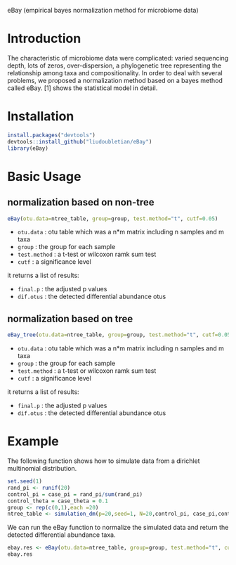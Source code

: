 eBay (empirical bayes normalization method for microbiome data)
# Introduction
The characteristic of microbiome data were complicated: varied sequencing depth, lots of zeros, over-dispersion,
a phylogenetic tree representing the relationship among taxa and compositionality.
In order to deal with several problems, we proposed a normalization method based on a bayes method called eBay.
[1] shows the statistical model in detail.

# Installation
```r
install.packages("devtools")  
devtools::install_github("liudoubletian/eBay")  
library(eBay)  
```
# Basic Usage
## normalization based on non-tree 
```r
eBay(otu.data=ntree_table, group=group, test.method="t", cutf=0.05)
```
* `otu.data` : otu table which was a n*m matrix including n samples and m taxa
* `group` : the group for each sample  
* `test.method` : a t-test or wilcoxon ramk sum test  
* `cutf` : a significance level  

it returns a list of results:  
* `final.p` : the adjusted p values 
* `dif.otus` : the detected differential abundance otus  
## normalization based on tree 
```r
eBay_tree(otu.data=ntree_table, group=group, test.method="t", cutf=0.05)
```
* `otu.data` : otu table which was a n*m matrix including n samples and m taxa
* `group` : the group for each sample  
* `test.method` : a t-test or wilcoxon ramk sum test  
* `cutf` : a significance level  

it returns a list of results:  
* `final.p` : the adjusted p values 
* `dif.otus` : the detected differential abundance otus  
# Example

The following function shows how to simulate data from a dirichlet multinomial distribution.  
```r
set.seed(1)  
rand_pi <- runif(20)   
control_pi = case_pi = rand_pi/sum(rand_pi)   
control_theta = case_theta = 0.1  
group <- rep(c(0,1),each =20)  
ntree_table <- simulation_dm(p=20,seed=1, N=20,control_pi, case_pi,control_theta,case_theta)  
```
We can run the eBay function to normalize the simulated data and return the detected differential abundance taxa.  
```r
ebay.res <- eBay(otu.data=ntree_table, group=group, test.method="t", cutf=0.05)  
ebay.res  
```







